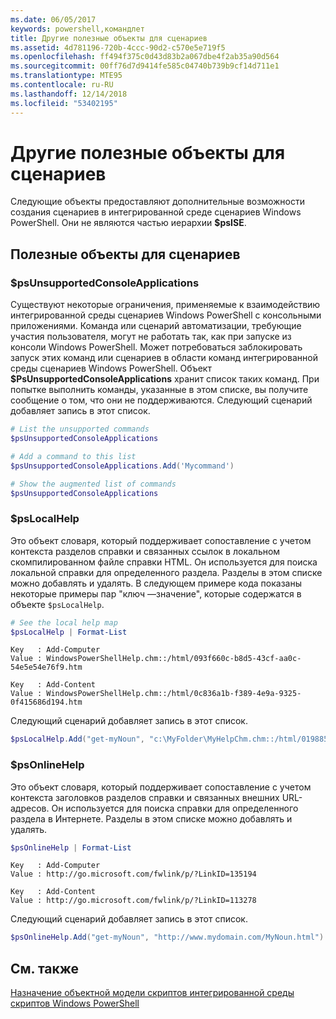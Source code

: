 ```yaml
---
ms.date: 06/05/2017
keywords: powershell,командлет
title: Другие полезные объекты для сценариев
ms.assetid: 4d781196-720b-4ccc-90d2-c570e5e719f5
ms.openlocfilehash: ff494f375c0d43d83b2a067dbe4f2ab35a90d564
ms.sourcegitcommit: 00ff76d7d9414fe585c04740b739b9cf14d711e1
ms.translationtype: MTE95
ms.contentlocale: ru-RU
ms.lasthandoff: 12/14/2018
ms.locfileid: "53402195"
---
```

# <a name="other-useful-scripting-objects"></a>Другие полезные объекты для сценариев

Следующие объекты предоставляют дополнительные возможности создания сценариев в интегрированной среде сценариев Windows PowerShell. Они не являются частью иерархии **$psISE**.

## <a name="useful-scripting-objects"></a>Полезные объекты для сценариев

### <a name="psunsupportedconsoleapplications"></a>$psUnsupportedConsoleApplications

Существуют некоторые ограничения, применяемые к взаимодействию интегрированной среды сценариев Windows PowerShell с консольными приложениями. Команда или сценарий автоматизации, требующие участия пользователя, могут не работать так, как при запуске из консоли Windows PowerShell. Может потребоваться заблокировать запуск этих команд или сценариев в области команд интегрированной среды сценариев Windows PowerShell. Объект **$PsUnsupportedConsoleApplications** хранит список таких команд. При попытке выполнить команды, указанные в этом списке, вы получите сообщение о том, что они не поддерживаются. Следующий сценарий добавляет запись в этот список.

```powershell
# List the unsupported commands
$psUnsupportedConsoleApplications

# Add a command to this list
$psUnsupportedConsoleApplications.Add('Mycommand')

# Show the augmented list of commands
$psUnsupportedConsoleApplications
```

### <a name="pslocalhelp"></a>$psLocalHelp

Это объект словаря, который поддерживает сопоставление с учетом контекста разделов справки и связанных ссылок в локальном скомпилированном файле справки HTML. Он используется для поиска локальной справки для определенного раздела. Разделы в этом списке можно добавлять и удалять. В следующем примере кода показаны некоторые примеры пар "ключ —значение", которые содержатся в объекте `$psLocalHelp`.

```powershell
# See the local help map
$psLocalHelp | Format-List
```

```output
Key   : Add-Computer
Value : WindowsPowerShellHelp.chm::/html/093f660c-b8d5-43cf-aa0c-54e5e54e76f9.htm

Key   : Add-Content
Value : WindowsPowerShellHelp.chm::/html/0c836a1b-f389-4e9a-9325-0f415686d194.htm
```

Следующий сценарий добавляет запись в этот список.

```powershell
$psLocalHelp.Add("get-myNoun", "c:\MyFolder\MyHelpChm.chm::/html/0198854a-1298-57ae-aa0c-87b5e5a84712.htm")
```

### <a name="psonlinehelp"></a>$psOnlineHelp

Это объект словаря, который поддерживает сопоставление с учетом контекста заголовков разделов справки и связанных внешних URL-адресов. Он используется для поиска справки для определенного раздела в Интернете. Разделы в этом списке можно добавлять и удалять.

```powershell
$psOnlineHelp | Format-List
```

```output
Key   : Add-Computer
Value : http://go.microsoft.com/fwlink/p/?LinkID=135194

Key   : Add-Content
Value : http://go.microsoft.com/fwlink/p/?LinkID=113278
```

Следующий сценарий добавляет запись в этот список.

```powershell
$psOnlineHelp.Add("get-myNoun", "http://www.mydomain.com/MyNoun.html")
```

## <a name="see-also"></a>См. также

[Назначение объектной модели скриптов интегрированной среды скриптов Windows PowerShell](../components/ise/object-model/Purpose-of-the-Windows-PowerShell-ISE-Scripting-Object-Model.md)